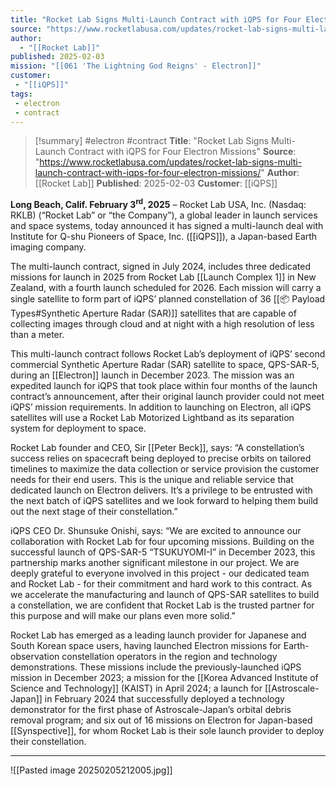 ```yaml
---
title: "Rocket Lab Signs Multi-Launch Contract with iQPS for Four Electron Missions"
source: "https://www.rocketlabusa.com/updates/rocket-lab-signs-multi-launch-contract-with-iqps-for-four-electron-missions/"
author:
  - "[[Rocket Lab]]"
published: 2025-02-03
mission: "[[061 'The Lightning God Reigns' - Electron]]"
customer: 
 - "[[iQPS]]"
tags:
 - electron
 - contract
---
```


>[!summary]
>#electron #contract
>**Title**: "Rocket Lab Signs Multi-Launch Contract with iQPS for Four Electron Missions"
**Source**: "https://www.rocketlabusa.com/updates/rocket-lab-signs-multi-launch-contract-with-iqps-for-four-electron-missions/"
**Author**: [[Rocket Lab]]
**Published**: 2025-02-03
**Customer**: [[iQPS]]

**Long Beach, Calif. February 3<sup>rd</sup>, 2025** – Rocket Lab USA, Inc. (Nasdaq: RKLB) (“Rocket Lab” or “the Company”), a global leader in launch services and space systems, today announced it has signed a multi-launch deal with Institute for Q-shu Pioneers of Space, Inc. ([[iQPS]]), a Japan-based Earth imaging company.

The multi-launch contract, signed in July 2024, includes three dedicated missions for launch in 2025 from Rocket Lab [[Launch Complex 1]] in New Zealand, with a fourth launch scheduled for 2026. Each mission will carry a single satellite to form part of iQPS’ planned constellation of 36 [[📦 Payload Types#Synthetic Aperture Radar (SAR)]] satellites that are capable of collecting images through cloud and at night with a high resolution of less than a meter.

This multi-launch contract follows Rocket Lab’s deployment of iQPS’ second commercial Synthetic Aperture Radar (SAR) satellite to space, QPS-SAR-5, during an [[Electron]] launch in December 2023. The mission was an expedited launch for iQPS that took place within four months of the launch contract’s announcement, after their original launch provider could not meet iQPS’ mission requirements. In addition to launching on Electron, all iQPS satellites will use a Rocket Lab Motorized Lightband as its separation system for deployment to space.

Rocket Lab founder and CEO, Sir [[Peter Beck]], says: “A constellation’s success relies on spacecraft being deployed to precise orbits on tailored timelines to maximize the data collection or service provision the customer needs for their end users. This is the unique and reliable service that dedicated launch on Electron delivers. It’s a privilege to be entrusted with the next batch of iQPS satellites and we look forward to helping them build out the next stage of their constellation.”

iQPS CEO Dr. Shunsuke Onishi, says: “We are excited to announce our collaboration with Rocket Lab for four upcoming missions. Building on the successful launch of QPS-SAR-5 “TSUKUYOMI-I” in December 2023, this partnership marks another significant milestone in our project. We are deeply grateful to everyone involved in this project - our dedicated team and Rocket Lab - for their commitment and hard work to this contract. As we accelerate the manufacturing and launch of QPS-SAR satellites to build a constellation, we are confident that Rocket Lab is the trusted partner for this purpose and will make our plans even more solid.”

Rocket Lab has emerged as a leading launch provider for Japanese and South Korean space users, having launched Electron missions for Earth-observation constellation operators in the region and technology demonstrations. These missions include the previously-launched iQPS mission in December 2023; a mission for the [[Korea Advanced Institute of Science and Technology]] (KAIST) in April 2024; a launch for [[Astroscale-Japan]] in February 2024 that successfully deployed a technology demonstrator for the first phase of Astroscale-Japan’s orbital debris removal program; and six out of 16 missions on Electron for Japan-based [[Synspective]], for whom Rocket Lab is their sole launch provider to deploy their constellation.

---

![[Pasted image 20250205212005.jpg]]
